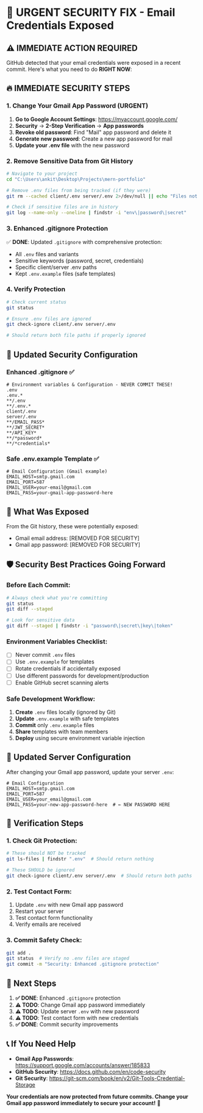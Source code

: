 # 🚨 **URGENT SECURITY FIX - Email Credentials Exposed**

## ⚠️ **IMMEDIATE ACTION REQUIRED**

GitHub detected that your email credentials were exposed in a recent commit. Here's what you need to do **RIGHT NOW**:

## 🔥 **IMMEDIATE SECURITY STEPS**

### 1. **Change Your Gmail App Password (URGENT)**
1. **Go to Google Account Settings**: https://myaccount.google.com/
2. **Security** → **2-Step Verification** → **App passwords**  
3. **Revoke old password**: Find "Mail" app password and delete it
4. **Generate new password**: Create a new app password for mail
5. **Update your .env file** with the new password

### 2. **Remove Sensitive Data from Git History**
```bash
# Navigate to your project
cd "C:\Users\ankit\Desktop\Projects\mern-portfolio"

# Remove .env files from being tracked (if they were)
git rm --cached client/.env server/.env 2>/dev/null || echo "Files not tracked"

# Check if sensitive files are in history
git log --name-only --oneline | findstr -i "env\|password\|secret"
```

### 3. **Enhanced .gitignore Protection**
✅ **DONE**: Updated `.gitignore` with comprehensive protection:
- All `.env` files and variants
- Sensitive keywords (password, secret, credentials)
- Specific client/server .env paths
- Kept `.env.example` files (safe templates)

### 4. **Verify Protection**
```bash
# Check current status
git status

# Ensure .env files are ignored
git check-ignore client/.env server/.env

# Should return both file paths if properly ignored
```

## 🔐 **Updated Security Configuration**

### **Enhanced .gitignore** ✅
```gitignore
# Environment variables & Configuration - NEVER COMMIT THESE!
.env
.env.*
**/.env
**/.env.*
client/.env
server/.env
**/EMAIL_PASS*
**/JWT_SECRET*
**/API_KEY*
**/*password*
**/*credentials*
```

### **Safe .env.example Template** ✅
```env
# Email Configuration (Gmail example)
EMAIL_HOST=smtp.gmail.com
EMAIL_PORT=587
EMAIL_USER=your-email@gmail.com
EMAIL_PASS=your-gmail-app-password-here
```

## 🚨 **What Was Exposed**

From the Git history, these were potentially exposed:
- Gmail email address: [REMOVED FOR SECURITY]
- Gmail app password: [REMOVED FOR SECURITY]

## 🛡️ **Security Best Practices Going Forward**

### **Before Each Commit:**
```bash
# Always check what you're committing
git status
git diff --staged

# Look for sensitive data
git diff --staged | findstr -i "password\|secret\|key\|token"
```

### **Environment Variables Checklist:**
- [ ] Never commit `.env` files
- [ ] Use `.env.example` for templates
- [ ] Rotate credentials if accidentally exposed
- [ ] Use different passwords for development/production
- [ ] Enable GitHub secret scanning alerts

### **Safe Development Workflow:**
1. **Create** `.env` files locally (ignored by Git)
2. **Update** `.env.example` with safe templates
3. **Commit** only `.env.example` files
4. **Share** templates with team members
5. **Deploy** using secure environment variable injection

## 📧 **Updated Server Configuration**

After changing your Gmail app password, update your server `.env`:

```env
# Email Configuration
EMAIL_HOST=smtp.gmail.com
EMAIL_PORT=587
EMAIL_USER=your_email@gmail.com
EMAIL_PASS=your-new-app-password-here  # ← NEW PASSWORD HERE
```

## 🎯 **Verification Steps**

### **1. Check Git Protection:**
```bash
# These should NOT be tracked
git ls-files | findstr ".env"  # Should return nothing

# These SHOULD be ignored
git check-ignore client/.env server/.env  # Should return both paths
```

### **2. Test Contact Form:**
1. Update `.env` with new Gmail app password
2. Restart your server
3. Test contact form functionality
4. Verify emails are received

### **3. Commit Safety Check:**
```bash
git add .
git status  # Verify no .env files are staged
git commit -m "Security: Enhanced .gitignore protection"
```

## 🚀 **Next Steps**

1. **✅ DONE**: Enhanced `.gitignore` protection
2. **⚠️ TODO**: Change Gmail app password immediately
3. **⚠️ TODO**: Update server `.env` with new password
4. **⚠️ TODO**: Test contact form with new credentials
5. **✅ DONE**: Commit security improvements

## 📞 **If You Need Help**

- **Gmail App Passwords**: https://support.google.com/accounts/answer/185833
- **GitHub Security**: https://docs.github.com/en/code-security
- **Git Security**: https://git-scm.com/book/en/v2/Git-Tools-Credential-Storage

**Your credentials are now protected from future commits. Change your Gmail app password immediately to secure your account!** 🔐